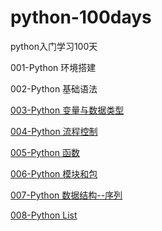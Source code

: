 # python-100days
python入门学习100天

001-Python 环境搭建

002-Python 基础语法

[003-Python 变量与数据类型](/python-003.md)

[004-Python 流程控制](/python-004.md)

[005-Python 函数](/python-005.md)

[006-Python 模块和包](/python-006.md)

[007-Python 数据结构--序列](/python-007.md)

[008-Python List](/python-008.md)